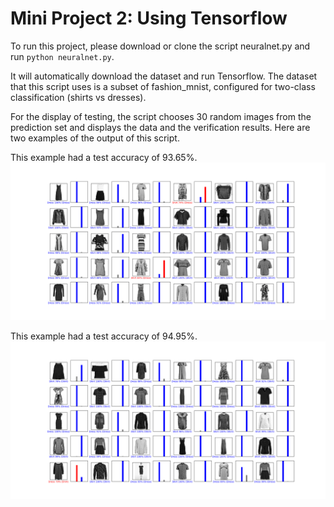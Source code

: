 # Mini Project 2: Using Tensorflow

To run this project, please download or clone the script neuralnet.py and run ```python neuralnet.py```.

It will automatically download the dataset and run Tensorflow.
The dataset that this script uses is a subset of fashion_mnist, configured for two-class classification (shirts vs dresses).

For the display of testing, the script chooses 30 random images from the prediction set and displays the data and the verification results. Here are two examples of the output of this script.

This example had a test accuracy of 93.65%.
![output1](https://github.com/ayshimz/EC601/blob/master/mini_project2/images/randomComparison1_9365.png)

This example had a test accuracy of 94.95%.
![output2](https://github.com/ayshimz/EC601/blob/master/mini_project2/images/randomComparison2_9495.png)
